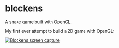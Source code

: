 # blockens

A snake game built with OpenGL.

My first ever attempt to build a 2D game with OpenGL:

[![Blockens screen capture](https://img.youtube.com/vi/oqIHxRc9JII/0.jpg)](https://www.youtube.com/watch?v=oqIHxRc9JII)

